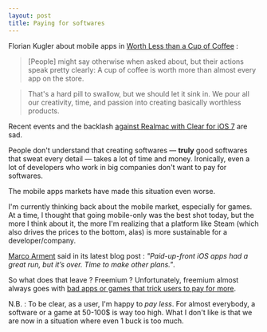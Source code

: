 ```yaml
---
layout: post
title: Paying for softwares
---
```


Florian Kugler about mobile apps in [Worth Less than a Cup of Coffee](http://floriankugler.com/blog/2013/9/30/worth-less-than-a-cup-of-coffee) :

> [People] might say otherwise when asked about, but their actions speak pretty clearly: A cup of coffee is worth more than almost every app on the store.

> That's a hard pill to swallow, but we should let it sink in. We pour all our creativity, time, and passion into creating basically worthless products.

Recent events and the backlash [against Realmac with Clear for iOS 7](http://realmacsoftware.com/blog/some-changes-for-clear) are sad. 

People don't understand that creating softwares — **truly** good softwares that sweat every detail — takes a lot of time and money. Ironically, even a lot of developers who work in big companies don't want to pay for softwares. 

The mobile apps markets have made this situation even worse.

I'm currently thinking back about the mobile market, especially for games. At a time, I thought that going mobile-only was the best shot today, but the more I think about it, the more I'm realizing that a platform like Steam (which also drives the prices to the bottom, alas) is more sustainable for a developer/company.

[Marco Arment](http://www.marco.org/2013/09/28/underscore-price-dynamics) said in its latest blog post : _"Paid-up-front iOS apps had a great run, but it’s over. Time to make other plans."_. 

So what does that leave ? Freemium ? Unfortunately, freemium almost always goes with [bad apps or games that trick users to pay for more](https://itunes.apple.com/fr/app/candy-crush-saga/id553834731?mt=8).

N.B. : To be clear, as a user, I'm happy to _pay less_. For almost everybody, a software or a game at 50-100$ is way too high. What I don't like is that we are now in a situation where  even 1 buck is too much.